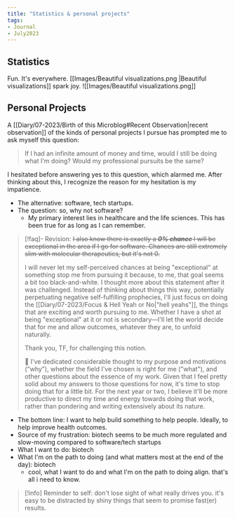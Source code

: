 ```yaml
---
title: "Statistics & personal projects"
tags:
- Journal
- July2023
---
```

## Statistics
Fun. It's everywhere. [[Images/Beautiful visualizations.png |Beautiful visualizations]] spark joy.
![[Images/Beautiful visualizations.png]]

## Personal Projects
A [[Diary/07-2023/Birth of this Microblog#Recent Observation|recent observation]] of the kinds of personal projects I pursue has prompted me to ask myself this question:
> If I had an infinite amount of money and time, would I still be doing what I'm doing? Would my professional pursuits be the same? 

I hesitated before answering yes to this question, which alarmed me. After thinking about this, I recognize the reason for my hesitation is my impatience. 
- The alternative: software, tech startups.
- The question: so, why not software?
	- My primary interest lies in healthcare and the life sciences. This has been true for as long as I can remember.  

> [!faq]- Revision: ~~I also know there is exactly a ***0% chance*** I will be exceptional in the area if I go for software. Chances are still extremely slim with molecular therapeutics, but it's not 0.~~
> 
> I will never let my self-perceived chances at being "exceptional" at something stop me from pursuing it because, to me, that goal seems a bit too black-and-white. I thought more about this statement after it was challenged. Instead of thinking about things this way, potentially perpetuating negative self-fulfilling prophecies, I'll just focus on doing the [[Diary/07-2023/Focus & Hell Yeah or No|"hell yeahs"]], the things that are exciting and worth pursuing to me. Whether I have a shot at being "exceptional" at it or not is secondary—I'll let the world decide that for me and allow outcomes, whatever they are, to unfold naturally.
> 
> Thank you, TF, for challenging this notion.
> 
> 🛑 I've dedicated considerable thought to my purpose and motivations ("why"), whether the field I've chosen is right for me ("what"), and other questions about the essence of my work. Given that I feel pretty solid about my answers to those questions for now, it's time to stop doing that for a little bit. For the next year or two, I believe it'll be more productive to direct my time and energy towards doing that work, rather than pondering and writing extensively about its nature.


- The bottom line: I want to help build something to help people. Ideally, to help improve health outcomes.
- Source of my frustration: biotech seems to be much more regulated and slow-moving compared to software/tech startups
- What I want to do: biotech
- What I'm on the path to doing (and what matters most at the end of the day): biotech 
	- cool, what I want to do and what I'm on the path to doing align. that's all i need to know.

> [!info] Reminder to self:
> don't lose sight of what really drives you. it's easy to be distracted by shiny things that seem to promise fast(er) results. 


